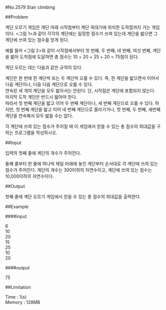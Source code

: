 #No.2579   Stair climbing

##Problem

계단 오르기 게임은 계단 아래 시작점부터 계단 꼭대기에 위치한 도착점까지 가는 게임이다. <그림 1>과 같이 각각의 계단에는 일정한 점수가 쓰여 있는데 계단을 밟으면 그 계단에 쓰여 있는 점수를 얻게 된다.  

예를 들어 <그림 2>와 같이 시작점에서부터 첫 번째, 두 번째, 네 번째, 여섯 번째, 계단을 밟아 도착점에 도달하면 총 점수는 10 + 20 + 25 + 20 = 75점이 된다.  

계단 오르는 데는 다음과 같은 규칙이 있다.  

계단은 한 번에 한 계단씩 또는 두 계단씩 오를 수 있다. 즉, 한 계단을 밟으면서 이어서 다음 계단이나, 다음 다음 계단으로 오를 수 있다.  
연속된 세 개의 계단을 모두 밟아서는 안된다. 단, 시작점은 계단에 포함되지 않는다.  
마지막 도착 계단은 반드시 밟아야 한다.  
따라서 첫 번째 계단을 밟고 이어 두 번째 계단이나, 세 번째 계단으로 오를 수 있다. 하지만, 첫 번째 계단을 밟고 이어 네 번째 계단으로 올라가거나, 첫 번째, 두 번째, 세번째 계단을 연속해서 모두 밟을 수는 없다.  

각 계단에 쓰여 있는 점수가 주어질 때 이 게임에서 얻을 수 있는 총 점수의 최대값을 구하는 프로그램을 작성하시오.  

##Input

입력의 첫째 줄에 계단의 개수가 주어진다.  

둘째 줄부터 한 줄에 하나씩 제일 아래에 놓인 계단부터 순서대로 각 계단에 쓰여 있는 점수가 주어진다. 계단의 개수는 300이하의 자연수이고, 계단에 쓰여 있는 점수는 10,000이하의 자연수이다.  

##Output

첫째 줄에 계단 오르기 게임에서 얻을 수 있는 총 점수의 최대값을 출력한다.  

##Example

####input

6  
10  
20  
15  
25  
10  
20  

####output

75  

##Limitation

Time : 1(s)  
Memory : 128MB
